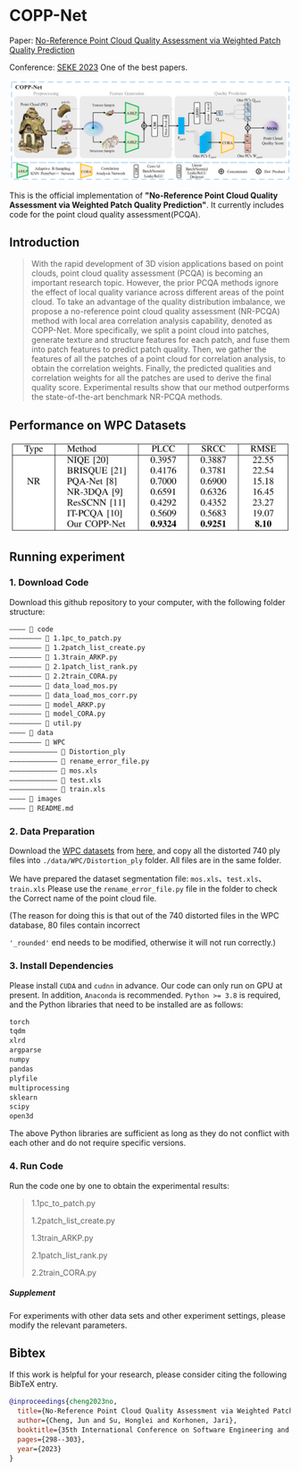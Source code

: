 # COPP-Net

Paper: [No-Reference Point Cloud Quality Assessment via Weighted Patch Quality Prediction](https://ksiresearchorg.ipage.com/seke/seke23paper/paper185.pdf)

Conference:  [SEKE 2023](https://ksiresearch.org/seke/seke23.html)  One of the best papers.


<div align="center">
  <img src="./images/COPP-Net.png" alt="Logo" width="950">
</div>

This is the official implementation of **"No-Reference Point Cloud Quality Assessment via Weighted Patch Quality Prediction"**. It currently includes code for the point cloud quality assessment(PCQA).

## Introduction

> With the rapid development of 3D vision applications based on point clouds, point cloud quality assessment
> (PCQA) is becoming an important research topic. However, the prior PCQA methods ignore the effect of local quality variance across different areas of the point cloud. To take an advantage of the quality distribution imbalance, we propose a no-reference point cloud quality assessment (NR-PCQA) method with local area correlation analysis capability, denoted as COPP-Net. More specifically, we split a point cloud into patches, generate texture and structure features for each patch, and fuse them into patch features to predict patch quality. Then, we gather the features of all the patches of a point cloud for correlation analysis, to obtain the correlation weights. Finally, the predicted qualities and correlation weights for all the patches are used to derive the
> final quality score. Experimental results show that our method outperforms the state-of-the-art benchmark NR-PCQA methods. 

## Performance on WPC Datasets

<div align="center">
  <img src="./images/results.png" alt="Logo" width="500">
</div>

## Running experiment

### 1. Download Code

Download this github repository to your computer, with the following folder structure:

```sh
———— 📁 code
———————— 🐍 1.1pc_to_patch.py
———————— 🐍 1.2patch_list_create.py
———————— 🐍 1.3train_ARKP.py
———————— 🐍 2.1patch_list_rank.py
———————— 🐍 2.2train_CORA.py
———————— 🐍 data_load_mos.py
———————— 🐍 data_load_mos_corr.py
———————— 🐍 model_ARKP.py
———————— 🐍 model_CORA.py
———————— 🐍 util.py
———— 📁 data
———————— 📁 WPC
———————————— 📁 Distortion_ply
———————————— 🐍 rename_error_file.py
———————————— 🔢 mos.xls
———————————— 🔢 test.xls
———————————— 🔢 train.xls
———— 📁 images
———— 📰 README.md
```

### 2. Data Preparation

Download the [WPC datasets](https://github.com/qdushl/Waterloo-Point-Cloud-Database) from [here](https://github.com/qdushl/Waterloo-Point-Cloud-Database), and copy all the distorted 740 ply files into `./data/WPC/Distortion_ply` folder. All files are in the same folder.

We have prepared the dataset segmentation file: `mos.xls`、`test.xls`、`train.xls`
Please use the `rename_error_file.py` file in the folder to check the Correct name of the point cloud file.

(The reason for doing this is that out of the 740 distorted files in the WPC database, 80 files contain incorrect

 `'_rounded'` end needs to be modified, otherwise it will not run correctly.)

### 3. Install Dependencies

Please install `CUDA` and `cudnn` in advance. Our code can only run on GPU at present. In addition, `Anaconda` is recommended. `Python >= 3.8` is required, and the Python libraries that need to be installed are as follows:

```sh
torch
tqdm
xlrd
argparse
numpy
pandas
plyfile
multiprocessing
sklearn
scipy
open3d
```

The above Python libraries are sufficient as long as they do not conflict with each other and do not require specific versions.

### 4. Run Code

Run the code one by one to obtain the experimental results:

> 1.1pc_to_patch.py
>
> 1.2patch_list_create.py
>
> 1.3train_ARKP.py
>
> 2.1patch_list_rank.py
>
> 2.2train_CORA.py



##### Supplement

For experiments with other data sets and other experiment settings, please modify the relevant parameters.


## Bibtex
If this work is helpful for your research, please consider citing the following BibTeX entry.
```bibtex
@inproceedings{cheng2023no,
  title={No-Reference Point Cloud Quality Assessment via Weighted Patch Quality Prediction},
  author={Cheng, Jun and Su, Honglei and Korhonen, Jari},
  booktitle={35th International Conference on Software Engineering and Knowledge Engineering, SEKE 2023},
  pages={298--303},
  year={2023}
}
```

